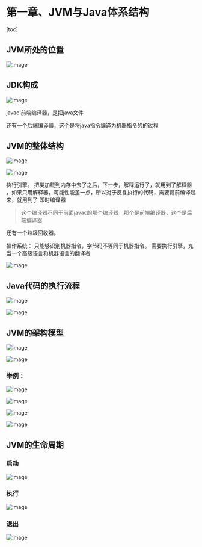 # 第一章、JVM与Java体系结构

[toc]

## JVM所处的位置

![image](https://static.lovedata.net/20-11-08-515e0fbe2aa525b7861e3c837874abfc.png-wm)

## JDK构成

![image](https://static.lovedata.net/20-11-08-0aa7fa5a5b4f691f142c87db5c4e7bf9.png-wm)

javac 前端编译器，是把java文件

还有一个后端编译器，这个是将java指令编译为机器指令的的过程

## JVM的整体结构

![image](https://static.lovedata.net/20-11-08-5727a50d2e3c4c8e8f00ae903cfb078e.png-wm)

![image](https://static.lovedata.net/20-11-08-1f1723f4fedeb90bab21f8c81a7c6cfa.png-wm)



执行引擎。  把类加载到内存中去了之后，下一步，解释运行了，就用到了解释器 ，如果只用解释器，可能性能差一点，所以对于反复执行的代码，需要提前编译起来，就用到了 即时编译器

> 这个编译器不同于前面javac的那个编译器，那个是前端编译器，这个是后端编译器

还有一个垃圾回收器。 

操作系统： 只能够识别机器指令，字节码不等同于机器指令。 需要执行引擎，充当一个高级语言和机器语言的翻译者

![image](https://static.lovedata.net/20-11-08-8ceb134c94fdf0c49fdd1dfe53fd5ce2.png-wm)



## Java代码的执行流程

![image](https://static.lovedata.net/20-11-08-9583d67ffab38e5ce486e43057864f4e.png-wm)

![image](https://static.lovedata.net/20-11-08-07273db5306a5fb062f8dd4218b97a62.png-wm)



## JVM的架构模型

![image](https://static.lovedata.net/20-11-08-d96d4d7789140b67717e156ec9ab0ed5.png-wm)

![image](https://static.lovedata.net/20-11-08-bfe554e99e1b3c07ec2cf7182ee1fab0.png-wm)

### 举例：

![image](https://static.lovedata.net/20-11-08-77f15e3c29a7bec43e77b1df31fbe681.png-wm)

![image](https://static.lovedata.net/20-11-08-25d0d6f7689a955d0e2de240ba2aebd2.png-wm)



![image](https://static.lovedata.net/20-11-08-bdb8332efb1e9afcfdf23eee9b4d8672.png-wm)



![image](https://static.lovedata.net/20-11-08-9d276f4c9384bd6b9357316ca9458955.png-wm)



## JVM的生命周期



### 启动

![image](https://static.lovedata.net/20-11-08-9c1ea56cc29257f4180fbe40b6b96821.png-wm)

### 执行

![image](https://static.lovedata.net/20-11-08-043164fbe30b073c07fa8caf1ccc1bb2.png-wm)

### 退出

![image](https://static.lovedata.net/20-11-08-9bdb00125baf04329e03f405d008af22.png-wm)


